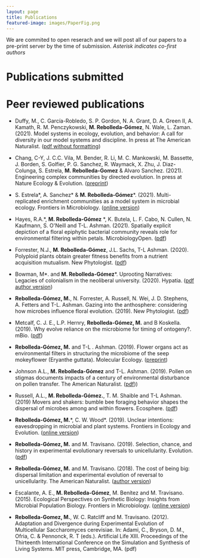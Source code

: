 ```yaml
---
layout: page
title: Publications
featured-image: images/PaperFig.png
---
```

We are commited to open reserach and we will post all of our papers to a pre-print server by the time of submission. 
*Asterisk indicates co-first authors*

# Publications submitted



# Peer reviewed publications
- Duffy, M., C. García-Robledo, S. P. Gordon, N. A. Grant, D. A. Green II, A. Kamath, R. M. Penczykowski, **M. Rebolleda-Gómez**, N. Wale, L. Zaman. (2021). Model systems in ecology, evolution, and behavior: A call for diversity in our model systems and discipline. In press at The American Naturalist. ([pdf without formatting](https://www.journals.uchicago.edu/doi/pdf/10.1086/714574))

- Chang, C-Y, J. C.C. Vila, M. Bender, R. Li, M. C. Mankowski, M. Bassette, J. Borden, S. Golfier, P. G. Sanchez, R. Waymack, X. Zhu, J. Diaz-Colunga, S. Estrela, **M. Rebolleda-Gomez** & Alvaro Sanchez. (2021). Engineering complex communities by directed evolution. In press at Nature Ecology & Evolution. ([preprint](https://www.biorxiv.org/content/10.1101/2020.07.24.214775v2.full.pdf))

- S. Estrela\*, A. Sanchez\* & **M. Rebolleda‐Gómez**\*. (2021). Multi-replicated enrichment communities as a model system in microbial ecology. Frontiers in Microbiology. ([online version](https://www.frontiersin.org/articles/10.3389/fmicb.2021.657467/full))

- Hayes, R.A.\*, **M. Rebolleda‐Gómez** \*, K. Butela, L. F. Cabo, N. Cullen, N. Kaufmann, S. O'Neill and  T-L. Ashman. (2021). Spatially explicit depiction of a floral epiphytic bacterial community reveals role for environmental filtering within petals. MicrobiologyOpen. ([pdf](https://onlinelibrary.wiley.com/doi/epdf/10.1002/mbo3.1158))

- Forrester, N.J.,  **M. Rebolleda‐Gómez**, J.L. Sachs, T-L Ashman. (2020). Polyploid plants obtain greater fitness benefits from a nutrient acquisition mutualism. New Phytologist. ([pdf](https://escholarship.org/uc/item/3396x20m))

- Bowman, M\*. and **M. Rebolleda-Gómez**\*. Uprooting Narratives: Legacies of colonialism in the neoliberal university. (2020). Hypatia. ([pdf author version](https://mrebolleda.github.io/files/Hypathia_2020.pdf))

- **Rebolleda-Gómez, M.**, N. Forrester, A. Russell, N. Wei, J. D. Stephens, A. Fetters and T-L. Ashman. Gazing into the anthosphere: considering how microbes influence floral evolution. (2019). New Phytologist. ([pdf](https://nph.onlinelibrary.wiley.com/doi/epdf/10.1111/nph.16137))

- Metcalf, C. J. E., L.P. Hernry, **Rebolleda-Gómez, M.** and B Koskella. (2019). Why evolve reliance on the microbiome for timing of ontogeny?. mBio. ([pdf](https://mbio.asm.org/content/mbio/10/5/e01496-19.full.pdf)) 

- **Rebolleda-Gómez, M.** and T-L . Ashman. (2019). Flower organs act as environmental filters in structuring the microbiome of the seep mokeyflower (Eryanthe guttata). Molecular Ecology. ([preprint](https://www.biorxiv.org/content/10.1101/721647v1.full.pdf+html))

- Johnson A.L., **M. Rebolleda-Gómez** and T-L. Ashman. (2019). Pollen on stigmas documents impacts of a century of environmental disturbance on pollen transfer. The American Naturalist. ([pdf](https://www.journals.uchicago.edu/doi/pdf/10.1086/704607)))

- Russell, A.L., **M. Rebolleda-Gómez.**, T. M. Shaible and T-L Ashman. (2019) Movers and shakers: bumble bee foraging behavior shapes the dispersal of microbes among and within flowers. Ecosphere. ([pdf](https://esajournals.onlinelibrary.wiley.com/doi/epdf/10.1002/ecs2.2714))

- **Rebolleda-Gómez, M.**\*, C. W. Wood\*. (2019). Unclear intentions: eavesdropping in microbial and plant systems. Frontiers in Ecology and Evolution. ([online version](https://www.frontiersin.org/articles/10.3389/fevo.2019.00385/full))

- **Rebolleda-Gómez, M.** and M. Travisano. (2019). Selection, chance, and history in experimental evolutionary reversals to unicellularity. Evolution. ([pdf](https://onlinelibrary.wiley.com/doi/epdf/10.1111/evo.13654))

- **Rebolleda-Gómez, M.** and M. Travisano. (2018). The cost of being big: dispersal limitation and experimental evolution of reversal to unicellularity. The American Naturalist. ([author version](https://mrebolleda.github.io/files/AmNat_2018.pdf))

- Escalante, A. E., **M. Rebolleda-Gómez**, M. Benítez and M. Travisano. (2015). Ecological Perspectives on Synthetic Biology: Insights from Microbial Population Biology. Frontiers in Microbiology. ([online version]())

- **Rebolleda-Gomez, M.**, W. C. Ratcliff and M. Travisano. (2012). Adaptation and Divergence during Experimental Evolution of Multicellular Saccharomyces cerevisiae. In: Adami, C., Bryson, D. M., Ofria, C. & Pennonck, R. T (eds.). Artificial Life XIII. Proceedings of the Thirteenth International Conference on the Simulation and Synthesis of Living Systems. MIT press, Cambridge, MA. (pdf)

